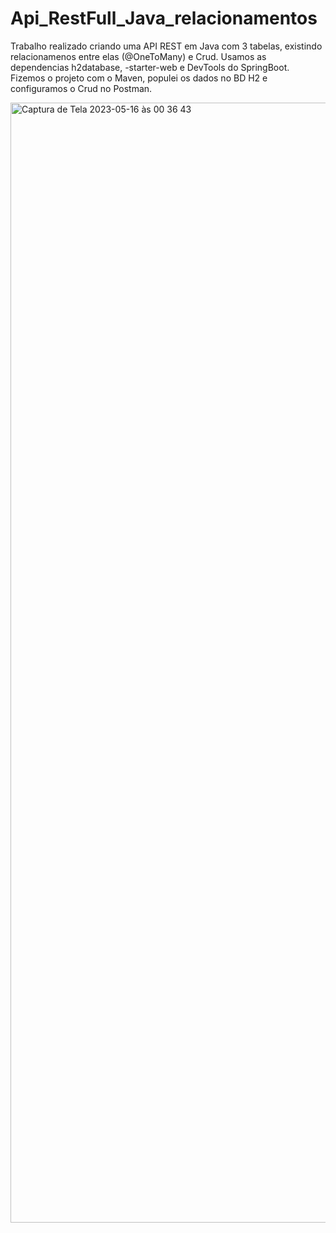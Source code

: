 # Api_RestFull_Java_relacionamentos
Trabalho realizado criando uma API  REST em Java com 3 tabelas, existindo relacionamenos entre elas (@OneToMany) e Crud.
Usamos as dependencias h2database, -starter-web e DevTools do SpringBoot.
Fizemos o projeto com o Maven, populei os dados no BD H2 e configuramos o Crud no Postman. 

<img width="1792" alt="Captura de Tela 2023-05-16 às 00 36 43" src="https://github.com/marceloabbadia/Api_RestFull_Java_relacionamentos/assets/112344339/c912e1e1-4ff9-4f2c-8f6b-a0ebcef0dee4">
